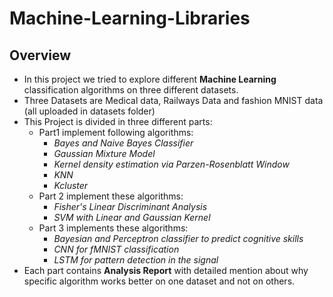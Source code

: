 # Machine-Learning-Libraries

## Overview
  + In this project we tried to explore different **Machine Learning** classification algorithms on three different datasets.
  + Three Datasets are Medical data, Railways Data and fashion MNIST data (all uploaded in datasets folder)
  + This Project is divided in three different parts:
    + Part1 implement following algorithms: 
      + *Bayes and Naive Bayes Classifier*
      + *Gaussian Mixture Model*
      + *Kernel density estimation via Parzen-Rosenblatt Window*
      + *KNN*
      + *Kcluster*
    + Part 2 implement these algorithms:
      + *Fisher's Linear Discriminant Analysis*
      + *SVM with Linear and Gaussian Kernel*
    + Part 3 implements these algorithms:
      + *Bayesian and Perceptron classifier to predict cognitive skills*
      + *CNN for fMNIST classification*
      + *LSTM for pattern detection in the signal*  
  + Each part contains **Analysis Report** with detailed mention about why specific algorithm works better on one dataset and not on others.


  
